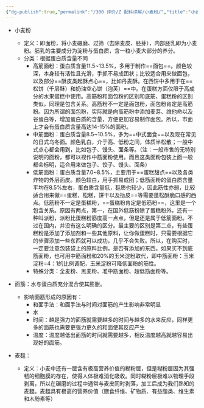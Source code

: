 ```yaml
---
{"dg-publish":true,"permalink":"/300 评价/Z 配料详解/小麦粉/","title":"小麦粉","created":"2023-04-26T22:27:07.903+08:00","updated":"2024-01-12T12:04:41.918+08:00"}
---
```



- 小麦粉
	- 定义：即面粉，将小麦碾磨、过筛（去除麦皮、胚芽），内部胚乳即为小麦粉。胚乳的主要成分为淀粉与蛋白质，含一粒小麦大部分的养分。
	- 分类：根据蛋白质含量不同
		- 高筋面粉：蛋白质含量11.5~13.5%，多用于制作==面包==。颜色较深，本身较有活性且光滑，手抓不易成团状；比较适合用来做面包，以及部分==酥皮类起酥点心==，比如丹麦酥。在西饼中多用于在==松饼（千层酥）和奶油空心饼（泡芙）==中。在蛋糕方面仅限于高成分的水果蛋糕中使用。高筋粉和面包粉的区别和底筋、蛋糕粉的区别类似，同理是包含关系。高筋粉不一定是面包粉，面包粉肯定是高筋粉。因为所谓的面包粉，实际就是向高筋粉中添加麦芽、维他命以及谷蛋白等，增加蛋白质的含量，方便更加容易制作面包。所以，市面上才会有蛋白质含量高达14-15%的面粉。
		- 中筋面粉：蛋白质含量8.5~10.5%，多为==中式面食==以及现在常见的日式乌冬面。颜色乳白，介于高、低粉之间，体质半松散；一般中式点心都会用到，比如包子、馒头、面条等。（注：一般市售的无特别说明的面粉，都可以视作中筋面粉使用。而且这类面粉包装上面一般都会标明，适合用来做包子、饺子、馒头、面条）
		- 低筋面粉：蛋白质含量7.0~8.5%，主要用于==蛋糕甜点==以及各类炸物的外层面皮。颜色较白，用手抓易成团；低筋面粉的蛋白质含量平均在8.5%左右，蛋白质含量低，麸质也较少，因此筋性亦弱，比较适合用来做==蛋糕，松糕，饼干以及挞皮==等需要蓬松酥脆口感的西点。低筋粉不一定是蛋糕粉，==蛋糕粉肯定是低筋粉==，这里是一个包含关系。原因有两点，第一，在国外低筋粉除了蛋糕粉外，还有一种叫派粉，派粉比蛋糕粉筋度高一点点，但是还是属于低筋面粉。不过在国内，并没有这么明确的区分。最主要的区别是第二点，有些蛋糕粉是添加了添加剂和一些其他原料，让你做蛋糕时，只需要根据它的步骤添加一些东西就可以成功，几乎不会失败。所以，在购买时，一定要注意包装袋上的原料比例，是否有添加的东西。如果买不到底筋面粉，也可用中筋面粉和20%的玉米淀粉取代，即中筋面粉：玉米淀粉=4：1的比例调配，玉米淀粉可降低面粉的筋性。
		- 特殊分类：全麦粉、黑麦粉、准中筋面粉、超低筋面粉等。

- 面筋：水与蛋白质充分混合使其膨胀。
	- 影响面筋形成的原因有：
		- 和面手法：和面手法与时间对面筋的产生影响非常明显
		- 水
		- 时间：越是强力的面筋就需要越多的时间与越多的水来反应，同样更多的面筋也需要更强力更久的和面使其反应产生
		- 温度：温度越低出面筋的时间就需要越多，相反温度越高就越容易出现好的面筋。

- 麦麸：
	- 定义：小麦中还有一层含有极高营养价值的糊粉层，但是糊粉层因为其强韧的细胞膜的存在，使得人体极难消化吸收。同时糊粉层极难以物理手段剥离，所以在碾磨的过程中通常与麦皮同时剥落，加工后成为我们熟知的麦麸。麦麸具有极高的营养价值（膳食纤维、矿物质、有益脂类、维生素和木酚素等）


